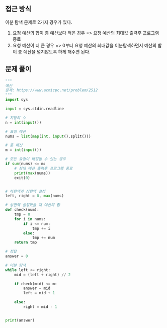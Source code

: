 ## 접근 방식
이분 탐색 문제로 2가지 경우가 있다.  
1) 요청 예산의 합이 총 예산보다 적은 경우 => 요청 예산의 최대값 출력후 프로그램 종료  
2) 요청 예산이 더 큰 경우 => 0부터 요청 예산의 최대값을 이분탐색하면서 예산의 합이 총 예산을 넘지않도록 하게 해주면 된다.
## 문제 풀이
```python
"""
예산
문제: https://www.acmicpc.net/problem/2512
"""
import sys

input = sys.stdin.readline

# 지방의 수
n = int(input())

# 요청 예산
nums = list(map(int, input().split()))

# 총 예산
m = int(input())

# 모든 요청이 배정될 수 있는 경우
if sum(nums) <= m:
    # 최대 예산 출력후 프로그램 종료
    print(max(nums))
    exit(0)


# 하한액과 상한액 설정
left, right = 0, max(nums)

# 상한액 설정했을 때 예산의 합
def check(num):
    tmp = 0
    for i in nums:
        if i <= num:
            tmp += i
        else:
            tmp += num
    return tmp

# 정답
answer = 0

# 이분 탐색
while left <= right:
    mid = (left + right) // 2

    if check(mid) <= m:
        answer = mid
        left = mid + 1

    else:
        right = mid - 1


print(answer)
```
